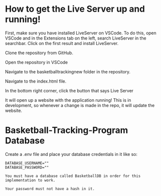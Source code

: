 # How to get the Live Server up and running!

First, make sure you have installed LiveServer on VSCode. To do this, open VSCode and in the Extensions tab on the left, search LiveServer in the searchbar. Click on the first result and install LiveServer.

Clone the repository from GitHub.

Open the repository in VSCode

Navigate to the basketballtrackingnew folder in the repository.

Navigate to the index.html file.

In the bottom right corner, click the button that says Live Server

It will open up a website with the application running! This is in development, so whenever a change is made in the repo, it will update the website. 

# Basketball-Tracking-Program Database
Create a .env file and place your database credentials in it like so:
```
DATABASE_USERNAME=""
DATABASE_PASSWORD=""

You must have a database called BasketballDB in order for this implementation to work.

Your password must not have a hash in it.
